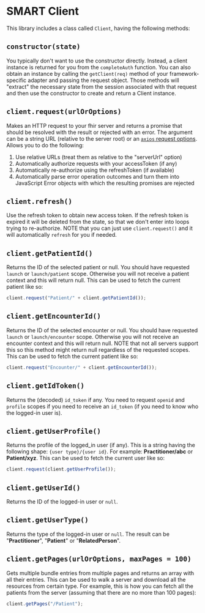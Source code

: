 # SMART Client

This library includes a class called `Client`, having the following methods:

## `constructor(state)`
You typically don't want to use the constructor directly. Instead, a client instance
is returned for you from the `completeAuth` function. You can also obtain an
instance by calling the `getClient(req)` method of your framework-specific adapter
and passing the request object. Those methods will "extract" the necessary state
from the session associated with that request and then use the constructor to create
and return a Client instance.

## `client.request(urlOrOptions)`
Makes an HTTP request to your fhir server and returns a promise that should be
resolved with the result or rejected with an error. The argument can be a string
URL (relative to the server root) or an [`axios` request options](https://github.com/axios/axios#request-config).
Allows you to do the following:
1. Use relative URLs (treat them as relative to the "serverUrl" option)
2. Automatically authorize requests with your accessToken (if any)
3. Automatically re-authorize using the refreshToken (if available)
4. Automatically parse error operation outcomes and turn them into
    JavaScript Error objects with which the resulting promises are rejected

## `client.refresh()`
Use the refresh token to obtain new access token. If the refresh token is expired
it will be deleted from the state, so that we don't enter into loops trying to
re-authorize. NOTE that you can just use `client.request()` and it will automatically
`refresh` for you if needed.

## `client.getPatientId()`
Returns the ID of the selected patient or null. You should have requested
`launch` or `launch/patient` scope. Otherwise you will not receive a patient
context and this will return null. This can be used to fetch the current
patient like so:
```js
client.request("Patient/" + client.getPatientId());
```

## `client.getEncounterId()`
Returns the ID of the selected encounter or null. You should have requested 
`launch` or `launch/encounter` scope. Otherwise you will not receive an encounter
context and this will return null. NOTE that not all servers support this so this
method might return null regardless of the requested scopes. This can be used to
fetch the current patient like so:
```js
client.request("Encounter/" + client.getEncounterId());
```

## `client.getIdToken()`
Returns the (decoded) `id_token` if any. You need to request `openid` and
`profile` scopes if you need to receive an `id_token` (if you need to know
who the logged-in user is).

## `client.getUserProfile()`
Returns the profile of the logged_in user (if any). This is a string having the
following shape: `{user type}/{user id}`. For example:
**Practitioner/abc** or **Patient/xyz**. This can be used to fetch the current
user like so:
```js
client.request(client.getUserProfile());
```

## `client.getUserId()`
Returns the ID of the logged-in user or `null`.

## `client.getUserType()`
Returns the type of the logged-in user or `null`. The result can be
"**Practitioner**", "**Patient**" or "**RelatedPerson**".

## `client.getPages(urlOrOptions, maxPages = 100)`
Gets multiple bundle entries from multiple pages and returns an array with all
their entries. This can be used to walk a server and download all the resources
from certain type. For example, this is how you can fetch all the patients from
the server (assuming that there are no more than 100 pages):
```js
client.getPages("/Patient");
```
